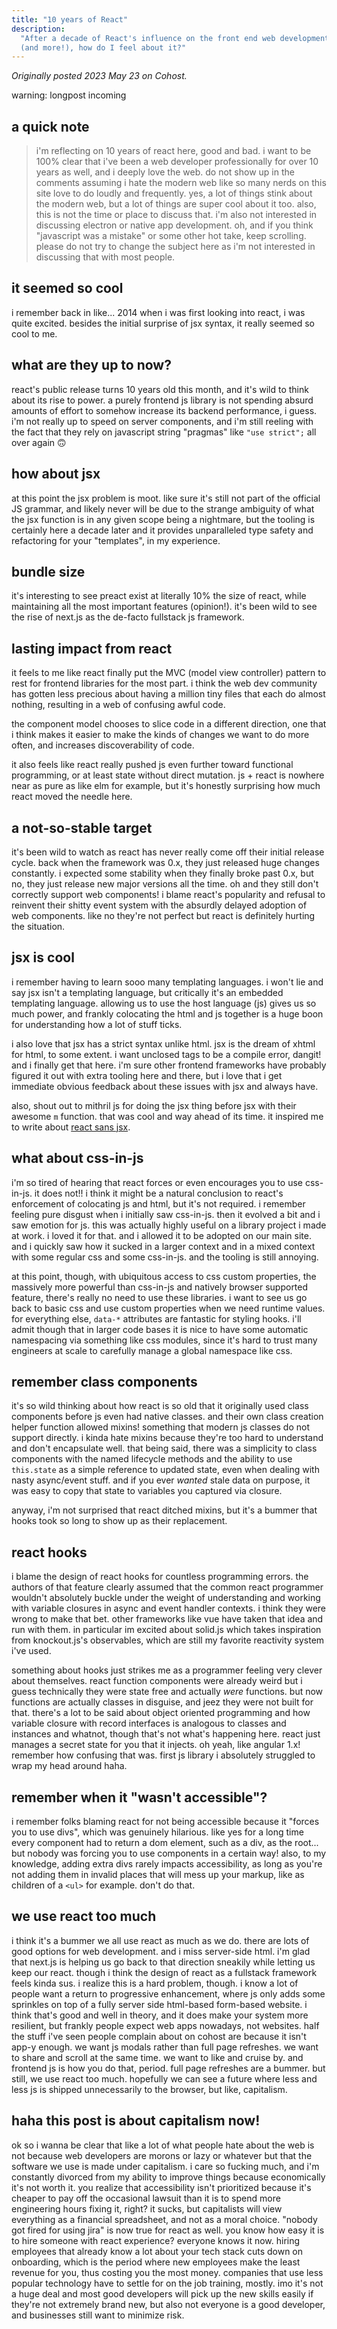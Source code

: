 ```yaml
---
title: "10 years of React"
description:
  "After a decade of React's influence on the front end web development space
  (and more!), how do I feel about it?"
---
```


_Originally posted 2023 May 23 on Cohost._

warning: longpost incoming

## a quick note

> i'm reflecting on 10 years of react here, good and bad. i want to be 100%
> clear that i've been a web developer professionally for over 10 years as well,
> and i deeply love the web. do not show up in the comments assuming i hate the
> modern web like so many nerds on this site love to do loudly and frequently.
> yes, a lot of things stink about the modern web, but a lot of things are super
> cool about it too. also, this is not the time or place to discuss that. i'm
> also not interested in discussing electron or native app development. oh, and
> if you think "javascript was a mistake" or some other hot take, keep
> scrolling. please do not try to change the subject here as i'm not interested
> in discussing that with most people.

## it seemed so cool

i remember back in like... 2014 when i was first looking into react, i was quite
excited. besides the initial surprise of jsx syntax, it really seemed so cool to
me.

## what are they up to now?

react's public release turns 10 years old this month, and it's wild to think
about its rise to power. a purely frontend js library is not spending absurd
amounts of effort to somehow increase its backend performance, i guess. i'm not
really up to speed on server components, and i'm still reeling with the fact
that they rely on javascript string "pragmas" like `"use strict";` all over
again 🙃

## how about jsx

at this point the jsx problem is moot. like sure it's still not part of the
official JS grammar, and likely never will be due to the strange ambiguity of
what the jsx function is in any given scope being a nightmare, but the tooling
is certainly here a decade later and it provides unparalleled type safety and
refactoring for your "templates", in my experience.

## bundle size

it's interesting to see preact exist at literally 10% the size of react, while
maintaining all the most important features (opinion!). it's been wild to see
the rise of next.js as the de-facto fullstack js framework.

## lasting impact from react

it feels to me like react finally put the MVC (model view controller) pattern to
rest for frontend libraries for the most part. i think the web dev community has
gotten less precious about having a million tiny files that each do almost
nothing, resulting in a web of confusing awful code.

the component model chooses to slice code in a different direction, one that i
think makes it easier to make the kinds of changes we want to do more often, and
increases discoverability of code.

it also feels like react really pushed js even further toward functional
programming, or at least state without direct mutation. js + react is nowhere
near as pure as like elm for example, but it's honestly surprising how much
react moved the needle here.

## a not-so-stable target

it's been wild to watch as react has never really come off their initial release
cycle. back when the framework was 0.x, they just released huge changes
constantly. i expected some stability when they finally broke past 0.x, but no,
they just release new major versions all the time. oh and they still don't
correctly support web components! i blame react's popularity and refusal to
reinvent their shitty event system with the absurdly delayed adoption of web
components. like no they're not perfect but react is definitely hurting the
situation.

## jsx is cool

i remember having to learn sooo many templating languages. i won't lie and say
jsx isn't a templating language, but critically it's an embedded templating
language. allowing us to use the host language (js) gives us so much power, and
frankly colocating the html and js together is a huge boon for understanding how
a lot of stuff ticks.

i also love that jsx has a strict syntax unlike html. jsx is the dream of xhtml
for html, to some extent. i want unclosed tags to be a compile error, dangit!
and i finally get that here. i'm sure other frontend frameworks have probably
figured it out with extra tooling here and there, but i love that i get
immediate obvious feedback about these issues with jsx and always have.

also, shout out to mithril js for doing the jsx thing before jsx with their
awesome `m` function. that was cool and way ahead of its time. it inspired me to
write about [react sans jsx](/blog/2017/react-without-jsx/).

## what about css-in-js

i'm so tired of hearing that react forces or even encourages you to use
css-in-js. it does not!! i think it might be a natural conclusion to react's
enforcement of colocating js and html, but it's not required. i remember feeling
pure disgust when i initially saw css-in-js. then it evolved a bit and i saw
emotion for js. this was actually highly useful on a library project i made at
work. i loved it for that. and i allowed it to be adopted on our main site. and
i quickly saw how it sucked in a larger context and in a mixed context with some
regular css and some css-in-js. and the tooling is still annoying.

at this point, though, with ubiquitous access to css custom properties, the
massively more powerful than css-in-js and natively browser supported feature,
there's really no need to use these libraries. i want to see us go back to basic
css and use custom properties when we need runtime values. for everything else,
`data-*` attributes are fantastic for styling hooks. i'll admit though that in
larger code bases it is nice to have some automatic namespacing via something
like css modules, since it's hard to trust many engineers at scale to carefully
manage a global namespace like css.

## remember class components

it's so wild thinking about how react is so old that it originally used class
components before js even had native classes. and their own class creation
helper function allowed mixins! something that modern js classes do not support
directly. i kinda hate mixins because they're too hard to understand and don't
encapsulate well. that being said, there was a simplicity to class components
with the named lifecycle methods and the ability to use `this.state` as a simple
reference to updated state, even when dealing with nasty async/event stuff. and
if you ever _wanted_ stale data on purpose, it was easy to copy that state to
variables you captured via closure.

anyway, i'm not surprised that react ditched mixins, but it's a bummer that
hooks took so long to show up as their replacement.

## react hooks

i blame the design of react hooks for countless programming errors. the authors
of that feature clearly assumed that the common react programmer wouldn't
absolutely buckle under the weight of understanding and working with variable
closures in async and event handler contexts. i think they were wrong to make
that bet. other frameworks like vue have taken that idea and run with them. in
particular im excited about solid.js which takes inspiration from knockout.js's
observables, which are still my favorite reactivity system i've used.

something about hooks just strikes me as a programmer feeling very clever about
themselves. react function components were already weird but i guess technically
they were state free and actually _were_ functions. but now functions are
actually classes in disguise, and jeez they were not built for that. there's a
lot to be said about object oriented programming and how variable closure with
record interfaces is analogous to classes and instances and whatnot, though
that's not what's happening here. react just manages a secret state for you that
it injects. oh yeah, like angular 1.x! remember how confusing that was. first js
library i absolutely struggled to wrap my head around haha.

## remember when it "wasn't accessible"?

i remember folks blaming react for not being accessible because it "forces you
to use divs", which was genuinely hilarious. like yes for a long time every
component had to return a dom element, such as a div, as the root... but nobody
was forcing you to use components in a certain way! also, to my knowledge,
adding extra divs rarely impacts accessibility, as long as you're not adding
them in invalid places that will mess up your markup, like as children of a
`<ul>` for example. don't do that.

## we use react too much

i think it's a bummer we all use react as much as we do. there are lots of good
options for web development. and i miss server-side html. i'm glad that next.js
is helping us go back to that direction sneakily while letting us keep our
react. though i think the design of react as a fullstack framework feels kinda
sus. i realize this is a hard problem, though. i know a lot of people want a
return to progressive enhancement, where js only adds some sprinkles on top of a
fully server side html-based form-based website. i think that's good and well in
theory, and it does make your system more resilient, but frankly people expect
web apps nowadays, not websites. half the stuff i've seen people complain about
on cohost are because it isn't app-y enough. we want js modals rather than full
page refreshes. we want to share and scroll at the same time. we want to like
and cruise by. and frontend js is how you do that, period. full page refreshes
are a bummer. but still, we use react too much. hopefully we can see a future
where less and less js is shipped unnecessarily to the browser, but like,
capitalism.

## haha this post is about capitalism now!

ok so i wanna be clear that like a lot of what people hate about the web is not
because web developers are morons or lazy or whatever but that the software we
use is made under capitalism. i care so fucking much, and i'm constantly
divorced from my ability to improve things because economically it's not worth
it. you realize that accessibility isn't prioritized because it's cheaper to pay
off the occasional lawsuit than it is to spend more engineering hours fixing it,
right? it sucks, but capitalists will view everything as a financial
spreadsheet, and not as a moral choice. "nobody got fired for using jira" is now
true for react as well. you know how easy it is to hire someone with react
experience? everyone knows it now. hiring employees that already know a lot
about your tech stack cuts down on onboarding, which is the period where new
employees make the least revenue for you, thus costing you the most money.
companies that use less popular technology have to settle for on the job
training, mostly. imo it's not a huge deal and most good developers will pick up
the new skills easily if they're not extremely brand new, but also not everyone
is a good developer, and businesses still want to minimize risk.
